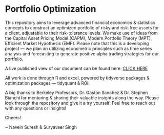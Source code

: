 # Portfolio Optimization

This repository aims to leverage advanced financial economics & statistics concepts to construct an optimized portfolio of risky and risk-free assets for a client, adjustable to their risk-tolerance levels. We make use of ideas from the Capital Asset Pricing Model (CAPM), Modern Portfolio Theory (MPT), Efficient Market Hypothesis (EMF). Please note that this is a developing project — we plan on utilizing econometric principles such as time series analysis and forecasting to generate positive alpha trading strategies for our portfolio.

A live published view of our document can be found here: [CLICK HERE](https://rpubs.com/naveinsuresh/pearlfund) 

All work is done through R and excel, powered by tidyverse packages & optimization packages — tidyquant & ROI.

A big thanks to Berkeley Professors, Dr. Gaston Sanchez & Dr. Stephen Bianchi for mentoring & sharing their valuable insights along the way. Please look through the repository and give it a try yourself. Feel free to reach out with any questions or insights!

Cheers!

~ Navein Suresh & Suryaveer Singh

